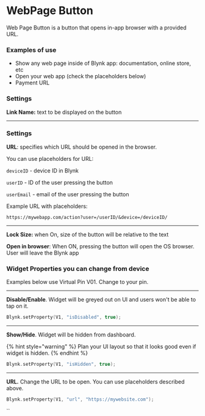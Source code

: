 # WebPage Button

Web Page Button is a button that opens in-app browser with a provided URL.

### Examples of use

* Show any web page inside of Blynk app: documentation, online store, etc
* Open your web app (check the placeholders below)
* Payment URL



### Settings

**Link Name:** text to be displayed on the button

****

### Settings

**URL**: specifies which URL should be opened in the browser.&#x20;

You can use placeholders for URL:

`deviceID` - device ID in Blynk

`userID` -  ID of the user pressing the button

`userEmail` - email of the user pressing the button



Example URL with placeholders:

```
https://mywebapp.com/action?user=/userID/&device=/deviceID/
```

****

**Lock Size:** when On, size of the button will be relative to the text



**Open in browser**: When ON, pressing the button will open the OS browser. User will leave the Blynk app&#x20;





### Widget Properties you can change from device

Examples below use Virtual Pin V01. Change to your pin.&#x20;

****

**Disable/Enable**. Widget will be greyed out on UI and users won't be able to tap on it.

```cpp
Blynk.setProperty(V1, "isDisabled", true);
```

****

**Show/Hide**. Widget will be hidden from dashboard.&#x20;

{% hint style="warning" %}
Plan your UI layout so that it looks good even if widget is hidden.
{% endhint %}

```cpp
Blynk.setProperty(V1, "isHidden", true);
```

****

**URL.** Change the URL to be open. You can use placeholders described above.

```cpp
Blynk.setProperty(V1, "url", "https://mywebsite.com");
```

``

